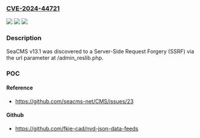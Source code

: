 ### [CVE-2024-44721](https://cve.mitre.org/cgi-bin/cvename.cgi?name=CVE-2024-44721)
![](https://img.shields.io/static/v1?label=Product&message=n%2Fa&color=blue)
![](https://img.shields.io/static/v1?label=Version&message=n%2Fa&color=blue)
![](https://img.shields.io/static/v1?label=Vulnerability&message=n%2Fa&color=brighgreen)

### Description

SeaCMS v13.1 was discovered to a Server-Side Request Forgery (SSRF) via the url parameter at /admin_reslib.php.

### POC

#### Reference
- https://github.com/seacms-net/CMS/issues/23

#### Github
- https://github.com/fkie-cad/nvd-json-data-feeds

